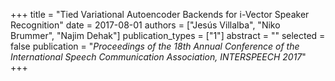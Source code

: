 +++
title = "Tied Variational Autoencoder Backends for i-Vector Speaker Recognition"
date = 2017-08-01
authors = ["Jesús Villalba", "Niko Brummer", "Najim Dehak"]
publication_types = ["1"]
abstract = ""
selected = false
publication = "*Proceedings of the 18th Annual Conference of the International Speech Communication Association, INTERSPEECH 2017*"
+++

